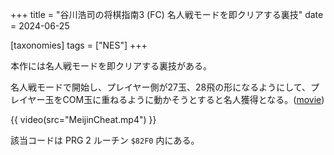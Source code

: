 +++
title = "谷川浩司の将棋指南3 (FC) 名人戦モードを即クリアする裏技"
date = 2024-06-25

[taxonomies]
tags = ["NES"]
+++

本作には名人戦モードを即クリアする裏技がある。

名人戦モードで開始し、プレイヤー側が27玉、28飛の形になるようにして、プレイヤー玉をCOM玉に重ねるように動かそうとすると名人獲得となる。([movie](MeijinCheat.zip))

{{ video(src="MeijinCheat.mp4") }}

該当コードは PRG 2 ルーチン `$82F0` 内にある。
